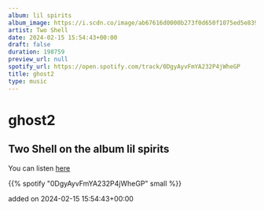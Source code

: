 ```yaml
---
album: lil spirits
album_image: https://i.scdn.co/image/ab67616d0000b273f0d650f1075ed5e8392dd9d5
artist: Two Shell
date: 2024-02-15 15:54:43+00:00
draft: false
duration: 198759
preview_url: null
spotify_url: https://open.spotify.com/track/0DgyAyvFmYA232P4jWheGP
title: ghost2
type: music
---
```



# ghost2

## Two Shell on the album lil spirits

You can listen [here](https://open.spotify.com/track/0DgyAyvFmYA232P4jWheGP)

{{% spotify "0DgyAyvFmYA232P4jWheGP" small %}}

added on 2024-02-15 15:54:43+00:00